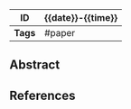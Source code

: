 
| ID       | {{date}}-{{time}} |
| -------- | ----------------- |
| **Tags** | #paper            |
## Abstract

## References
